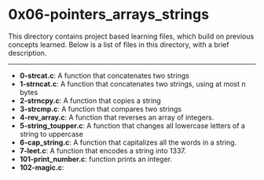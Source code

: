 # 0x06-pointers_arrays_strings
This directory contains project based learning files, which build on previous concepts learned.
Below is a list of files in this directory, with a brief description.

---

- **0-strcat.c**: A function that concatenates two strings
- **1-strncat.c**: A function that concatenates two strings, using at most n bytes
- **2-strncpy.c**: A function that copies a string
- **3-strcmp.c**: A function that compares two strings
- **4-rev_array.c**: A function that reverses an array of integers.
- **5-string_toupper.c**: A function that changes all lowercase letters of a string to uppercase
- **6-cap_string.c**: A function that capitalizes all the words in a string.
- **7-leet.c**: A function that encodes a string into 1337.
- **101-print_number.c**: function prints an integer.
- **102-magic.c**: 
